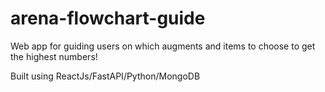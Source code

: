 # arena-flowchart-guide
Web app for guiding users on which augments and items to choose to get the highest numbers!

Built using ReactJs/FastAPI/Python/MongoDB
